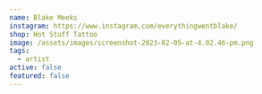 ```yaml
---
name: Blake Meeks
instagram: https://www.instagram.com/everythingwentblake/
shop: Hot Stuff Tattoo
image: /assets/images/screenshot-2023-02-05-at-4.02.46-pm.png
tags:
  - artist
active: false
featured: false
---
```

